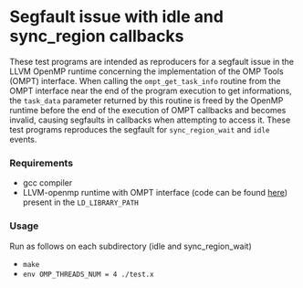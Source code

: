 # Segfault issue with idle and sync_region callbacks
These test programs are intended as reproducers for a segfault issue in the
LLVM OpenMP runtime concerning the implementation of the OMP Tools (OMPT)
interface.  When calling the `ompt_get_task_info` routine from the OMPT
interface near the end of the program execution to get informations, the
`task_data` parameter returned by this routine is freed by the OpenMP runtime
before the end of the execution of OMPT callbacks and becomes invalid, causing
segfaults in callbacks when attempting to access it.  These test programs
reproduces the segfault for `sync_region_wait` and `idle` events. 
### Requirements
* gcc compiler
* LLVM-openmp runtime with OMPT interface (code can be found [here](https://github.com/OpenMPToolsInterface/LLVM-openmp)) present in the `LD_LIBRARY_PATH`
### Usage
Run as follows on each subdirectory (idle and sync_region_wait)
* `make`
* `env OMP_THREADS_NUM = 4 ./test.x`

